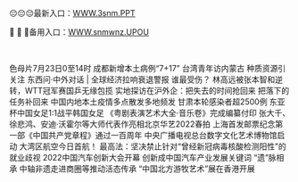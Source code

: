 <p>
	😔😔😔最新入口：<a href="http://www.baidu.com/link?url=6MA2SWnO3Raqke39an_0PUxosM6ZrUGzi1BN9tNnlPW&wd">WWW.3snm.PPT</a> 
	<p>
		🥈
🥈
🥈备用入口：<a href="http://www.baidu.com/link?url=6MA2SWnO3Raqke39an_0PUxosM6ZrUGzi1BN9tNnlPW&wd">WWW.snmwnz.UPOU</a> 
	</p>
	<p>
		<br />
	</p>
	<p>
		色母片7月23日0至14时 成都新增本土病例“7+17”
台湾青年访内蒙古 种质资源引关注
东西问·中外对话 | 全球经济拉响衰退警报 谁最受伤？
林高远被张本智和逆转，WTT冠军赛国乒无缘包揽
实地探访在沪外企：把失去的时间抢回来 把落下的任务补回来
中国内地本土疫情多点散发多地频发 甘肃本轮感染者超2500例
东亚杯中国女足1:1战平韩国女足
《粤剧表演艺术大全·音乐卷》完成编纂付印
张大千、徐悲鸿、安迪·沃霍尔等大师代表作亮相北京华艺2022春拍
上海首发邮票纪念第一部《中国共产党章程》通过一百周年
中央广播电视总台数字文化艺术博物馆启动
大湾区航空今日首航！
最高法：坚决禁止针对“曾经新冠病毒核酸检测阳性”的就业歧视
2022中国汽车创新大会开幕 创新成中国汽车产业发展关键词
“遗”脉相承 中轴非遗走进商圈等推动活态传承
“中国北方游牧艺术”展在香港开展
	</p>
